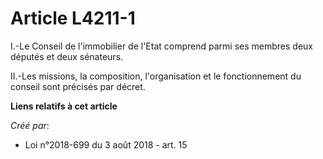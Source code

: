 # Article L4211-1

I.-Le Conseil de l'immobilier de l'Etat comprend parmi ses membres deux députés et deux sénateurs.

II.-Les missions, la composition, l'organisation et le fonctionnement du conseil sont précisés par décret.

**Liens relatifs à cet article**

_Créé par_:

  - Loi n°2018-699 du 3 août 2018 - art. 15
